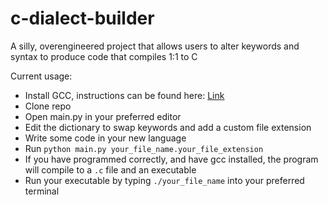 # c-dialect-builder
A silly, overengineered project that allows users to alter keywords and syntax to produce code that compiles 1:1 to C

Current usage:
- Install GCC, instructions can be found here: [Link](https://gcc.gnu.org/install/)
- Clone repo
- Open main.py in your preferred editor
- Edit the dictionary to swap keywords and add a custom file extension
- Write some code in your new language
- Run `python main.py your_file_name.your_file_extension`
- If you have programmed correctly, and have gcc installed, the program will compile to a `.c` file and an executable
- Run your executable by typing `./your_file_name` into your preferred terminal
